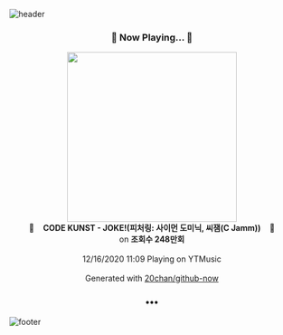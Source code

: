 ![header](https://capsule-render.vercel.app/api?type=wave&height=170&section=header&text=Hi.%20I'm%20SHIFT&fontColor=090707&fontAlignX=45&fontAlignY=65&fontSize=100)

<h3 align="center">🎵 Now Playing... 🎵</h3>
<p align="center">
  <a href="https://music.youtube.com/channel/UCuO7_otWgte9BU9yIvxWUFQ">
    <img width="300" src="https://i.ytimg.com/vi/6rDo1MKPal8/sddefault.jpg?sqp=-oaymwEWCJADEOEBIAQqCghqEJQEGHgg6AJIWg&rs">
  </a>
  <br>
  🎵&nbsp&nbsp&nbsp <b>CODE KUNST - JOKE!(피처링: 사이먼 도미닉, 씨잼(C Jamm))</b> &nbsp&nbsp&nbsp🎵
  <br>
  on <b>조회수 248만회</b>
  
  <br />
  <br />
  12/16/2020 11:09 Playing on YTMusic
  <br />
  <br />
  Generated with <a href="https://github.com/20chan/github-now">20chan/github-now</a>
</p>

<h3 align="center">•••</h3>

![footer](https://capsule-render.vercel.app/api?type=wave&height=150&section=footer)
